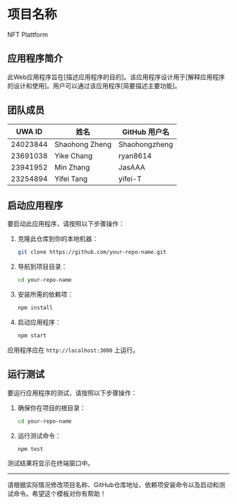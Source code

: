 # 项目名称
NFT Plattform
## 应用程序简介

此Web应用程序旨在[描述应用程序的目的]。该应用程序设计用于[解释应用程序的设计和使用]。用户可以通过该应用程序[简要描述主要功能]。

## 团队成员

| UWA ID | 姓名 | GitHub 用户名 |
|--------|------|----------------|
| 24023844 | Shaohong Zheng | Shaohongzheng |
| 23691038 | Yike Chang | ryan8614 |
| 23941952 | Min Zhang | JasAAA |
| 23254894 | Yifei Tang | yifei-T |

## 启动应用程序

要启动此应用程序，请按照以下步骤操作：

1. 克隆此仓库到你的本地机器：
    ```sh
    git clone https://github.com/your-repo-name.git
    ```
2. 导航到项目目录：
    ```sh
    cd your-repo-name
    ```
3. 安装所需的依赖项：
    ```sh
    npm install
    ```
4. 启动应用程序：
    ```sh
    npm start
    ```

应用程序应在 `http://localhost:3000` 上运行。

## 运行测试

要运行应用程序的测试，请按照以下步骤操作：

1. 确保你在项目的根目录：
    ```sh
    cd your-repo-name
    ```
2. 运行测试命令：
    ```sh
    npm test
    ```

测试结果将显示在终端窗口中。

---

请根据实际情况修改项目名称、GitHub仓库地址、依赖项安装命令以及启动和测试命令。希望这个模板对你有帮助！